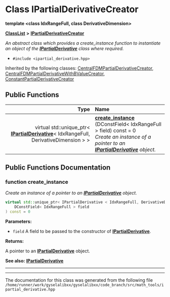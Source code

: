 

# Class IPartialDerivativeCreator

**template &lt;class IdxRangeFull, class DerivativeDimension&gt;**



[**ClassList**](annotated.md) **>** [**IPartialDerivativeCreator**](classIPartialDerivativeCreator.md)



_An abstract class which provides a create\_instance function to instantiate an object of the_ [_**IPartialDerivative**_](classIPartialDerivative.md) _class where required._

* `#include <ipartial_derivative.hpp>`





Inherited by the following classes: [CentralFDMPartialDerivativeCreator](classCentralFDMPartialDerivativeCreator.md),  [CentralFDMPartialDerivativeWithBValueCreator](classCentralFDMPartialDerivativeWithBValueCreator.md),  [ConstantPartialDerivativeCreator](classConstantPartialDerivativeCreator.md)
































## Public Functions

| Type | Name |
| ---: | :--- |
| virtual std::unique\_ptr&lt; [**IPartialDerivative**](classIPartialDerivative.md)&lt; IdxRangeFull, DerivativeDimension &gt; &gt; | [**create\_instance**](#function-create_instance) (DConstField&lt; IdxRangeFull &gt; field) const = 0<br>_Create an instance of a pointer to an_ [_**IPartialDerivative**_](classIPartialDerivative.md) _object._ |




























## Public Functions Documentation




### function create\_instance 

_Create an instance of a pointer to an_ [_**IPartialDerivative**_](classIPartialDerivative.md) _object._
```C++
virtual std::unique_ptr< IPartialDerivative < IdxRangeFull, DerivativeDimension > > IPartialDerivativeCreator::create_instance (
    DConstField< IdxRangeFull > field
) const = 0
```





**Parameters:**


* `field` A field to be passed to the constructor of [**IPartialDerivative**](classIPartialDerivative.md).



**Returns:**

A pointer to an [**IPartialDerivative**](classIPartialDerivative.md) object.




**See also:** [**IPartialDerivative**](classIPartialDerivative.md) 



        

<hr>

------------------------------
The documentation for this class was generated from the following file `/home/runner/work/gyselalibxx/gyselalibxx/code_branch/src/math_tools/ipartial_derivative.hpp`

